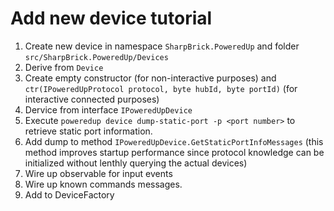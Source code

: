 # Add new device tutorial

1. Create new device in namespace `SharpBrick.PoweredUp` and folder `src/SharpBrick.PoweredUp/Devices`
2. Derive from `Device`
3. Create empty constructor (for non-interactive purposes) and `ctr(IPoweredUpProtocol protocol, byte hubId, byte portId)` (for interactive connected purposes)
4. Dervice from interface `IPoweredUpDevice`
5. Execute `poweredup device dump-static-port -p <port number>` to retrieve static port information.
6. Add dump to method `IPoweredUpDevice.GetStaticPortInfoMessages` (this method improves startup performance since protocol knowledge can be initialized without lenthly querying the actual devices)
7. Wire up observable for input events
8. Wire up known commands messages.
9. Add to DeviceFactory